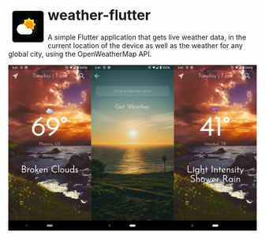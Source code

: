 
# <img src="ios/Runner/Assets.xcassets/AppIcon.appiconset/80.png" align="left">weather-flutter
A simple Flutter application that gets live weather data, in the current location of the device as well as the weather for any global city, using the OpenWeatherMap API.

![screenshots](weather-flutter-screenshots.png)
